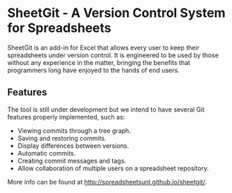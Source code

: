 # SheetGit - A Version Control System for Spreadsheets

SheetGit is an add-in for Excel that allows every user to keep their spreadsheets under version control. 
It is engineered to be used by those without any experience in the matter, 
bringing the benefits that programmers long have enjoyed to the hands of end users.

## Features
The tool is still under development but we intend to have several Git features properly implemented, such as:

- Viewing commits through a tree graph.
- Saving and restoring commits.
- Display differences between versions.
- Automatic commits.
- Creating commit messages and tags.
- Allow collaboration of multiple users on a spreadsheet repository.

More info can be found at http://spreadsheetsunl.github.io/sheetgit/.
